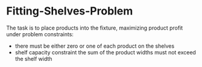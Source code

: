 # Fitting-Shelves-Problem
The task is to place products into the fixture, maximizing product profit under problem constraints:

-    there must be either zero or one of each product on the shelves
-   shelf capacity constraint the sum of the product widths must not exceed the shelf width
